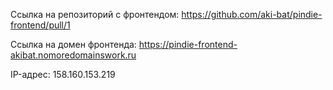 Ссылка на репозиторий с фронтендом: https://github.com/aki-bat/pindie-frontend/pull/1

Ссылка на домен фронтенда: https://pindie-frontend-akibat.nomoredomainswork.ru

IP-адрес: 158.160.153.219